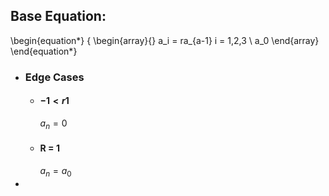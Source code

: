 ## Base Equation:
\begin{equation*}
\{
\begin{array}{}
    a_i = ra_{a-1}       i = 1,2,3 \\
    a_0
\end{array}
\end{equation*}
- ### Edge Cases
	- #### $-1 < r 1$
	  $a_n = 0$
	- #### R = 1
	  $a_n = a_0$
-